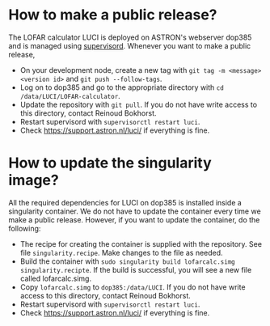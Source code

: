 # How to make a public release?

The LOFAR calculator LUCI is deployed on ASTRON's webserver dop385 and is managed using [supervisord](http://supervisord.org/). Whenever you want to make a public release,

+ On your development node, create a new tag with ```git tag -m <message> <version id>``` and ```git push --follow-tags```.
+ Log on to dop385 and go to the appropriate directory with ```cd /data/LUCI/LOFAR-calculator```. 
+ Update the repository with ```git pull```. If you do not have write access to this directory, contact Reinoud Bokhorst.
+ Restart supervisord with ```supervisorctl restart luci```.
+ Check <https://support.astron.nl/luci/> if everything is fine. 

# How to update the singularity image?

All the required dependencies for LUCI on dop385 is installed inside a singularity container. We do not have to update the container every time we make a public release. However, if you want to update the container, do the following:

+ The recipe for creating the container is supplied with the repository. See file ```singularity.recipe```. Make changes to the file as needed.
+ Build the container with ```sudo singularity build lofarcalc.simg singularity.recipte```. If the build is successful, you will see a new file called lofarcalc.simg. 
+ Copy ```lofarcalc.simg``` to ```dop385:/data/LUCI```. If you do not have write access to this directory, contact Reinoud Bokhorst.
+ Restart supervisord with ```supervisorctl restart luci```.
+ Check <https://support.astron.nl/luci/> if everything is fine. 
